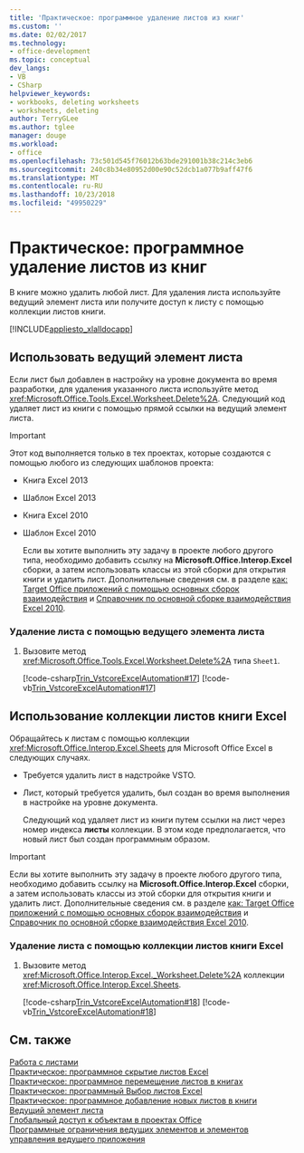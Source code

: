 ```yaml
---
title: 'Практическое: программное удаление листов из книг'
ms.custom: ''
ms.date: 02/02/2017
ms.technology:
- office-development
ms.topic: conceptual
dev_langs:
- VB
- CSharp
helpviewer_keywords:
- workbooks, deleting worksheets
- worksheets, deleting
author: TerryGLee
ms.author: tglee
manager: douge
ms.workload:
- office
ms.openlocfilehash: 73c501d545f76012b63bde291001b38c214c3eb6
ms.sourcegitcommit: 240c8b34e80952d00e90c52dcb1a077b9aff47f6
ms.translationtype: MT
ms.contentlocale: ru-RU
ms.lasthandoff: 10/23/2018
ms.locfileid: "49950229"
---
```

# <a name="how-to-programmatically-delete-worksheets-from-workbooks"></a>Практическое: программное удаление листов из книг
  В книге можно удалить любой лист. Для удаления листа используйте ведущий элемент листа или получите доступ к листу с помощью коллекции листов книги.  
  
 [!INCLUDE[appliesto_xlalldocapp](../vsto/includes/appliesto-xlalldocapp-md.md)]  
  
## <a name="use-the-worksheet-host-item"></a>Использовать ведущий элемент листа  
 Если лист был добавлен в настройку на уровне документа во время разработки, для удаления указанного листа используйте метод <xref:Microsoft.Office.Tools.Excel.Worksheet.Delete%2A>. Следующий код удаляет лист из книги с помощью прямой ссылки на ведущий элемент листа.  
  
> [!IMPORTANT]
>  Этот код выполняется только в тех проектах, которые создаются с помощью любого из следующих шаблонов проекта:  
> 
> - Книга Excel 2013  
> - Шаблон Excel 2013  
> - Книга Excel 2010  
> - Шаблон Excel 2010  
> 
>   Если вы хотите выполнить эту задачу в проекте любого другого типа, необходимо добавить ссылку на **Microsoft.Office.Interop.Excel** сборки, а затем использовать классы из этой сборки для открытия книги и удалить лист. Дополнительные сведения см. в разделе [как: Target Office приложений с помощью основных сборок взаимодействия](../vsto/how-to-target-office-applications-through-primary-interop-assemblies.md) и [Справочник по основной сборке взаимодействия Excel 2010](http://go.microsoft.com/fwlink/?LinkId=189585).  
  
### <a name="to-delete-a-worksheet-by-using-a-worksheet-host-item"></a>Удаление листа с помощью ведущего элемента листа  
  
1.  Вызовите метод <xref:Microsoft.Office.Tools.Excel.Worksheet.Delete%2A> типа `Sheet1`.  
  
     [!code-csharp[Trin_VstcoreExcelAutomation#17](../vsto/codesnippet/CSharp/Trin_VstcoreExcelAutomationCS/Sheet1.cs#17)]
     [!code-vb[Trin_VstcoreExcelAutomation#17](../vsto/codesnippet/VisualBasic/Trin_VstcoreExcelAutomation/Sheet1.vb#17)]  
  
## <a name="use-the-sheets-collection-of-the-excel-workbook"></a>Использование коллекции листов книги Excel  
 Обращайтесь к листам с помощью коллекции <xref:Microsoft.Office.Interop.Excel.Sheets> для Microsoft Office Excel в следующих случаях.  
  
- Требуется удалить лист в надстройке VSTO.  
  
- Лист, который требуется удалить, был создан во время выполнения в настройке на уровне документа.  
  
  Следующий код удаляет лист из книги путем ссылки на лист через номер индекса **листы** коллекции. В этом коде предполагается, что новый лист был создан программным образом.  
  
> [!IMPORTANT]  
>  Если вы хотите выполнить эту задачу в проекте любого другого типа, необходимо добавить ссылку на **Microsoft.Office.Interop.Excel** сборки, а затем использовать классы из этой сборки для открытия книги и удалить лист. Дополнительные сведения см. в разделе [как: Target Office приложений с помощью основных сборок взаимодействия](../vsto/how-to-target-office-applications-through-primary-interop-assemblies.md) и [Справочник по основной сборке взаимодействия Excel 2010](http://go.microsoft.com/fwlink/?LinkId=189585).  
  
### <a name="to-delete-a-worksheet-by-using-the-sheets-collection-of-the-excel-workbook"></a>Удаление листа с помощью коллекции листов книги Excel  
  
1.  Вызовите метод <xref:Microsoft.Office.Interop.Excel._Worksheet.Delete%2A> коллекции <xref:Microsoft.Office.Interop.Excel.Sheets>.  
  
     [!code-csharp[Trin_VstcoreExcelAutomation#18](../vsto/codesnippet/CSharp/Trin_VstcoreExcelAutomationCS/Sheet1.cs#18)]
     [!code-vb[Trin_VstcoreExcelAutomation#18](../vsto/codesnippet/VisualBasic/Trin_VstcoreExcelAutomation/Sheet1.vb#18)]  
  
## <a name="see-also"></a>См. также  
 [Работа с листами](../vsto/working-with-worksheets.md)   
 [Практическое: программное скрытие листов Excel](../vsto/how-to-programmatically-hide-worksheets.md)   
 [Практическое: программное перемещение листов в книгах](../vsto/how-to-programmatically-move-worksheets-within-workbooks.md)   
 [Практическое: программный Выбор листов Excel](../vsto/how-to-programmatically-select-worksheets.md)   
 [Практическое: программное добавление новых листов в книги](../vsto/how-to-programmatically-add-new-worksheets-to-workbooks.md)   
 [Ведущий элемент листа](../vsto/worksheet-host-item.md)   
 [Глобальный доступ к объектам в проектах Office](../vsto/global-access-to-objects-in-office-projects.md)   
 [Программные ограничения ведущих элементов и элементов управления ведущего приложения](../vsto/programmatic-limitations-of-host-items-and-host-controls.md)  
  
  